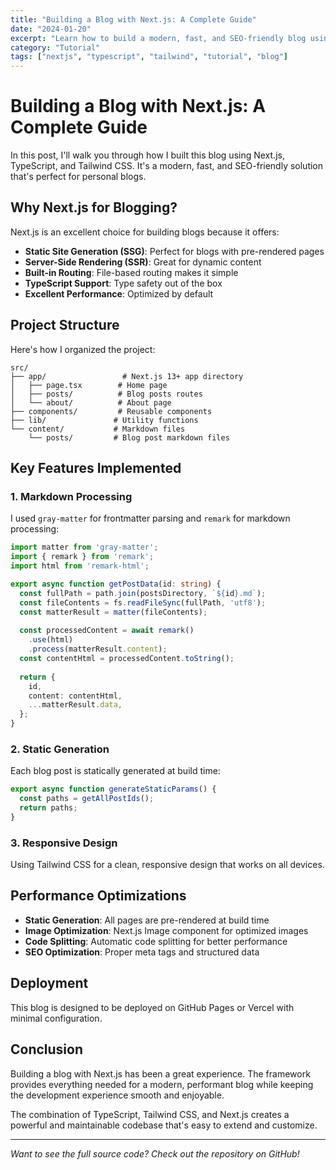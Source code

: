 ```yaml
---
title: "Building a Blog with Next.js: A Complete Guide"
date: "2024-01-20"
excerpt: "Learn how to build a modern, fast, and SEO-friendly blog using Next.js, TypeScript, and Tailwind CSS."
category: "Tutorial"
tags: ["nextjs", "typescript", "tailwind", "tutorial", "blog"]
---
```


# Building a Blog with Next.js: A Complete Guide

In this post, I'll walk you through how I built this blog using Next.js, TypeScript, and Tailwind CSS. It's a modern, fast, and SEO-friendly solution that's perfect for personal blogs.

## Why Next.js for Blogging?

Next.js is an excellent choice for building blogs because it offers:

- **Static Site Generation (SSG)**: Perfect for blogs with pre-rendered pages
- **Server-Side Rendering (SSR)**: Great for dynamic content
- **Built-in Routing**: File-based routing makes it simple
- **TypeScript Support**: Type safety out of the box
- **Excellent Performance**: Optimized by default

## Project Structure

Here's how I organized the project:

```
src/
├── app/                 # Next.js 13+ app directory
│   ├── page.tsx        # Home page
│   ├── posts/          # Blog posts routes
│   └── about/          # About page
├── components/         # Reusable components
├── lib/               # Utility functions
└── content/           # Markdown files
    └── posts/         # Blog post markdown files
```

## Key Features Implemented

### 1. Markdown Processing

I used `gray-matter` for frontmatter parsing and `remark` for markdown processing:

```typescript
import matter from 'gray-matter';
import { remark } from 'remark';
import html from 'remark-html';

export async function getPostData(id: string) {
  const fullPath = path.join(postsDirectory, `${id}.md`);
  const fileContents = fs.readFileSync(fullPath, 'utf8');
  const matterResult = matter(fileContents);
  
  const processedContent = await remark()
    .use(html)
    .process(matterResult.content);
  const contentHtml = processedContent.toString();
  
  return {
    id,
    content: contentHtml,
    ...matterResult.data,
  };
}
```

### 2. Static Generation

Each blog post is statically generated at build time:

```typescript
export async function generateStaticParams() {
  const paths = getAllPostIds();
  return paths;
}
```

### 3. Responsive Design

Using Tailwind CSS for a clean, responsive design that works on all devices.

## Performance Optimizations

- **Static Generation**: All pages are pre-rendered at build time
- **Image Optimization**: Next.js Image component for optimized images
- **Code Splitting**: Automatic code splitting for better performance
- **SEO Optimization**: Proper meta tags and structured data

## Deployment

This blog is designed to be deployed on GitHub Pages or Vercel with minimal configuration.

## Conclusion

Building a blog with Next.js has been a great experience. The framework provides everything needed for a modern, performant blog while keeping the development experience smooth and enjoyable.

The combination of TypeScript, Tailwind CSS, and Next.js creates a powerful and maintainable codebase that's easy to extend and customize.

---

*Want to see the full source code? Check out the repository on GitHub!* 